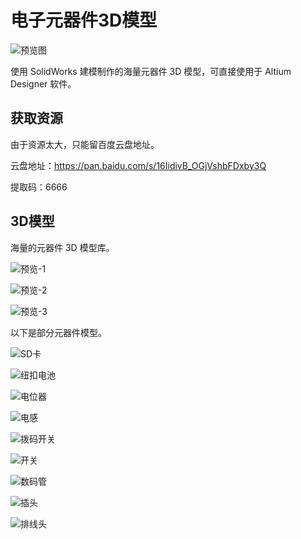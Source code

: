 # 电子元器件3D模型

![预览图](https://github.com/fan-haobai/electron-component-3d/blob/master/效果.png)

使用 SolidWorks 建模制作的海量元器件 3D 模型，可直接使用于 Altium Designer 软件。

## 获取资源

由于资源太大，只能留百度云盘地址。

云盘地址：https://pan.baidu.com/s/16IidivB_OGjVshbFDxby3Q

提取码：6666

## 3D模型

海量的元器件 3D 模型库。

![预览-1](https://github.com/fan-haobai/electron-component-3d/blob/master/photos/预览-1.png)

![预览-2](https://github.com/fan-haobai/electron-component-3d/blob/master/photos/预览-2.png)

![预览-3](https://github.com/fan-haobai/electron-component-3d/blob/master/photos/预览-3.png)

以下是部分元器件模型。

![SD卡](https://github.com/fan-haobai/electron-component-3d/blob/master/photos/SD卡.png)

![纽扣电池](https://github.com/fan-haobai/electron-component-3d/blob/master/photos/纽扣电池.png)

![电位器](https://github.com/fan-haobai/electron-component-3d/blob/master/photos/电位器.png)

![电感](https://github.com/fan-haobai/electron-component-3d/blob/master/photos/电感.png)

![拨码开关](https://github.com/fan-haobai/electron-component-3d/blob/master/photos/拨码开关.png)

![开关](https://github.com/fan-haobai/electron-component-3d/blob/master/photos/开关.png)

![数码管](https://github.com/fan-haobai/electron-component-3d/blob/master/photos/数码管.png)

![插头](https://github.com/fan-haobai/electron-component-3d/blob/master/photos/插头.png)

![排线头](https://github.com/fan-haobai/electron-component-3d/blob/master/photos/排线头.png)